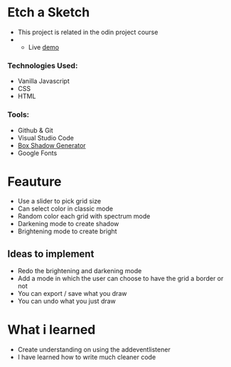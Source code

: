 # Etch a Sketch

* This project is related in the odin project course
* * Live <a href="https://hummydev7.github.io/sketchy-etch/">demo</a>

<h3> Technologies Used:</h3>

* Vanilla Javascript
* CSS
* HTML

<h3> Tools:</h3>

* Github & Git
* Visual Studio Code
* <a href="https://generate-css.com/box-shadow-generator/">Box Shadow Generator</a>
* Google Fonts

# Feauture

* Use a slider to pick grid size
* Can select color in classic mode
* Random color each grid with spectrum mode
* Darkening mode to create shadow
* Brightening mode to create bright

<h2>Ideas to implement</h2>

* Redo the brightening and darkening mode
* Add a mode in which the user can choose to have the grid a border or not
* You can export / save what you draw
* You can undo what you just draw

# What i learned

* Create understanding on using the addeventlistener
* I have learned how to write much cleaner code
